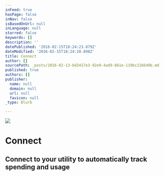 ```yaml
---
inFeed: true
hasPage: false
inNav: false
isBasedOnUrl: null
inLanguage: null
starred: false
keywords: []
description: ''
datePublished: '2016-02-15T18:24:23.879Z'
dateModified: '2016-02-15T18:24:20.898Z'
title: Connect
author: []
sourcePath: _posts/2016-02-13-6d3417e3-92e9-4ad9-861e-119bc216640b.md
published: true
authors: []
publisher:
  name: null
  domain: null
  url: null
  favicon: null
_type: Blurb

---
```

![](https://the-grid-user-content.s3-us-west-2.amazonaws.com/a8053ac8-1a07-41b3-b407-ee409eaf4463.png)

##### 

# Connect

## Connect to your utility to automatically track spending and usage